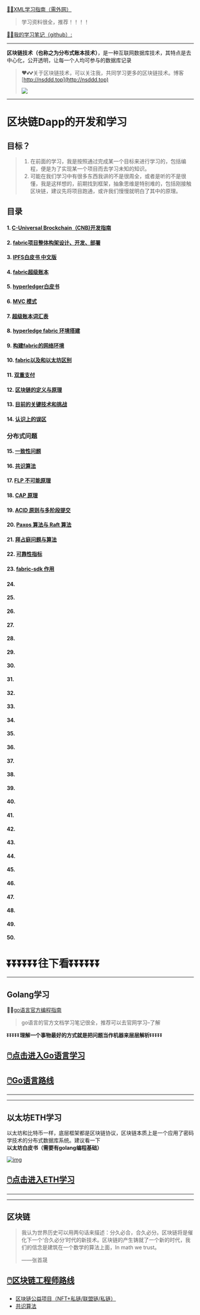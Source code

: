 [😶‍🌫️XML学习指南（需外网）](https://www.w3schools.com/xml/default.asp)

>   学习资料很全，推荐！！！！

[😶‍🌫️我的学习笔记（github）:](https://github.com/3293172751/golang-rearn)

---

**区块链技术（也称之为分布式账本技术）**，是一种互联网数据库技术，其特点是去中心化，公开透明，让每一个人均可参与的数据库记录

>   ❤️💕💕关于区块链技术，可以关注我，共同学习更多的区块链技术。博客[http://nsddd.top](http://nsddd.top)
>
>   <a href="https://wakatime.com/@3293172751/projects/hngzsvjxqc?start=2022-03-30&end=2022-04-05" title="我的区块链代码时长"> <img src="https://wakatime.com/badge/user/c445b3c6-a2bc-43a2-a24a-0828a17244b4/project/79cf7f10-4f61-42b7-92a8-dfc71cb99f4c.svg"> </a>

---

# 区块链Dapp的开发和学习

## 目标？

> 1. 在前面的学习，我是按照通过完成某一个目标来进行学习的，包括编程，便是为了实现某一个项目而去学习未知的知识。
> 2. 可能在我们学习中有很多东西我讲的不是很周全，或者是听的不是很懂，我是这样想的，前期找到框架，抽象思维是特别难的，包括刚接触区块链，建议先将项目跑通，或许我们慢慢就明白了其中的原理。

## 目录

#### 1. [C-Universal Brockchain（CNB)开发指南](markdown/1.md)

#### 2. [fabric项目整体构架设计、开发、部署](markdown/2.md)

#### 3. [IPFS白皮书 中文版](markdown/3.md)

#### 4. [fabric超级账本](markdown/4.md)

#### 5. [hyperledger白皮书](markdown/5.md)

#### 6. [MVC 模式](markdown/6.md)

#### 7. [超级账本词汇表](markdown/7.md)

#### 8. [hyperledge fabric 环境搭建](markdown/8.md)

#### 9. [构建fabric的网络环境](markdown/9.md)

#### 10. [fabric以及和以太坊区别](markdown/10.md)

#### 11. [双重支付](markdown/11.md)

#### 12. [区块链的定义与原理](markdown/12.md)

#### 13. [目前的关键技术和挑战](markdown/13.md)

#### 14. [认识上的误区](markdown/14.md)

### 分布式问题

#### 15. [一致性问题](markdown/15.md)

#### 16. [共识算法](markdown/16.md)

#### 17. [FLP 不可能原理](markdown/17.md)

#### 18. [CAP 原理](markdown/18.md)

#### 19. [ACID 原则与多阶段提交](markdown/19.md)

#### 20. [Paxos 算法与 Raft 算法](markdown/20.md)

#### 21. [拜占庭问题与算法](markdown/21.md)

#### 22. [可靠性指标](markdown/22.md)

#### 23. [fabric-sdk 作用](markdown/23.md)

###

#### 24. [](markdown/24.md)

#### 25. [](markdown/25.md)

#### 26. [](markdown/26.md)

#### 27. [](markdown/27.md)

#### 28. [](markdown/28.md)

#### 29. [](markdown/29.md)

#### 30. [](markdown/30.md)

#### 31. [](markdown/31.md)

#### 32. [](markdown/32.md)

#### 33. [](markdown/33.md)

#### 34. [](markdown/34.md)

#### 35. [](markdown/35.md)

#### 36. [](markdown/36.md)

#### 37. [](markdown/37.md)

#### 38. [](markdown/38.md)

#### 39. [](markdown/39.md)

#### 40. [](markdown/40.md)

#### 41. [](markdown/41.md)

#### 42. [](markdown/42.md)

#### 43. [](markdown/43.md)

#### 44. [](markdown/44.md)

#### 45. [](markdown/45.md)

#### 46. [](markdown/46.md)

#### 47. [](markdown/47.md)

#### 48. [](markdown/48.md)

#### 49. [](markdown/49.md)

#### 50. [](markdown/50.md)



# ⏬⏬⏬⏬⏬⏬**往下看**⏬⏬⏬⏬⏬⏬

----

## Golang学习

😶‍🌫️[go语言官方编程指南](markdown/https://golang.org/#)

> go语言的官方文档学习笔记很全，推荐可以去官网学习–了解

⏬⏬⏬⏬⏬**理解一个事物最好的方式就是把问题当作机器来层层解析**⏬⏬⏬⏬⏬

## [🖱️点击进入Go语言学习](markdown/https://github.com/3293172751/Block_Chain/blob/master/TOC.md)

## [🖱️Go语言路线](markdown/https://github.com/3293172751/Block_Chain/blob/master/go_route.md)

------

------

## 以太坊ETH学习

以太坊和比特币一样，底层框架都是区块链协议，区块链本质上是一个应用了密码学技术的分布式数据库系统。建议看一下**以太坊白皮书（需要有golang编程基础）**

[![img](markdown/https://camo.githubusercontent.com/a411fbf80ed8b270ce46ab6f188b1d8468bb67d9001e7bebbbedbe0ee36b585f/68747470733a2f2f73322e6c6f6c692e6e65742f323032322f30332f32302f67546944645541787448474a3466382e706e67)](markdown/https://etherscan.io/)

## [🖱️点击进入ETH学习](markdown/https://github.com/3293172751/Block_Chain/blob/master/eth/TOC.md)

------

------

## 区块链

> 我认为世界历史可以用两句话来描述：分久必合，合久必分。区块链将是催化下一个‘合久必分’时代的新技术。区块链的产生铸就了一个新的时代，我们的信念是建筑在一个数学的算法上面，In math we trust。
>
>  ——张首晟

## [🖱️区块链工程师路线](markdown/https://github.com/3293172751/Block_Chain/blob/master/route.md)

- [区块链公益项目（NFT+私链/联盟链/私链）](markdown/https://github.com/3293172751/Block_Chain/blob/master/区块链公益项目)
- [共识算法](markdown/https://github.com/3293172751/Block_Chain/blob/master/blockchain/README.md)